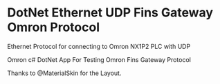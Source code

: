 # DotNet Ethernet UDP Fins Gateway Omron Protocol

Ethernet Protocol for connecting to Omron NX1P2 PLC with UDP

Omron c# DotNet App For Testing Omron Fins Gateway Protocol

Thanks to @MaterialSkin for the Layout.
